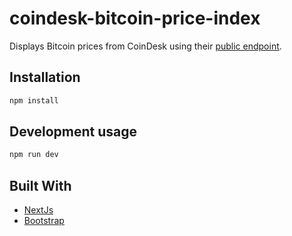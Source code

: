 # coindesk-bitcoin-price-index

Displays Bitcoin prices from CoinDesk using their <a href='https://www.coindesk.com/api'>public endpoint</a>.

## Installation

```sh
npm install
```

## Development usage

```sh
npm run dev
```

## Built With

* [NextJs](next.js)
* [Bootstrap](https://github.com/twbs/bootstrap)

